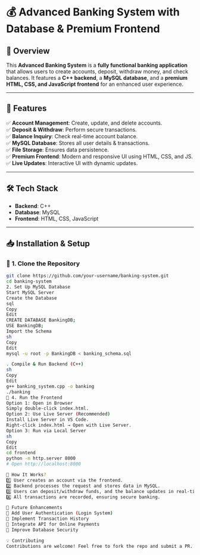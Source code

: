 # 💰 Advanced Banking System with Database & Premium Frontend

## 🚀 Overview
This **Advanced Banking System** is a **fully functional banking application** that allows users to create accounts, deposit, withdraw money, and check balances. It features a **C++ backend**, a **MySQL database**, and a **premium HTML, CSS, and JavaScript frontend** for an enhanced user experience.  

---

## 🎯 Features
✅ **Account Management**: Create, update, and delete accounts.  
✅ **Deposit & Withdraw**: Perform secure transactions.  
✅ **Balance Inquiry**: Check real-time account balance.  
✅ **MySQL Database**: Stores all user details & transactions.  
✅ **File Storage**: Ensures data persistence.  
✅ **Premium Frontend**: Modern and responsive UI using HTML, CSS, and JS.  
✅ **Live Updates**: Interactive UI with dynamic updates.  

---

## 🛠️ Tech Stack
- **Backend**: C++  
- **Database**: MySQL  
- **Frontend**: HTML, CSS, JavaScript  

---

## 📥 Installation & Setup

### 🔹 **1. Clone the Repository**
```sh
git clone https://github.com/your-username/banking-system.git
cd banking-system
2. Set Up MySQL Database
Start MySQL Server
Create the Database
sql
Copy
Edit
CREATE DATABASE BankingDB;
USE BankingDB;
Import the Schema
sh
Copy
Edit
mysql -u root -p BankingDB < banking_schema.sql

. Compile & Run Backend (C++)
sh
Copy
Edit
g++ banking_system.cpp -o banking
./banking
🔹 4. Run the Frontend
Option 1: Open in Browser
Simply double-click index.html.
Option 2: Use Live Server (Recommended)
Install Live Server in VS Code.
Right-click index.html → Open with Live Server.
Option 3: Run via Local Server
sh
Copy
Edit
cd frontend
python -m http.server 8000
# Open http://localhost:8000

📌 How It Works?
1️⃣ User creates an account via the frontend.
2️⃣ Backend processes the request and stores data in MySQL.
3️⃣ Users can deposit/withdraw funds, and the balance updates in real-time.
4️⃣ All transactions are recorded, ensuring secure banking.

📌 Future Enhancements
🔹 Add User Authentication (Login System)
🔹 Implement Transaction History
🔹 Integrate API for Online Payments
🔹 Improve Database Security

💡 Contributing
Contributions are welcome! Feel free to fork the repo and submit a PR.
